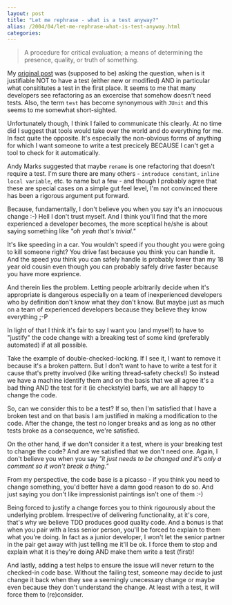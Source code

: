 ```yaml
---
layout: post
title: "Let me rephrase - what is a test anyway?"
alias: /2004/04/let-me-rephrase-what-is-test-anyway.html
categories:
---
```

> A procedure for critical evaluation; a means of determining the presence, quality, or truth of something.

My [original post](/blog/2004/03/31/tests-and-refactoring) was (supposed to be) asking the question, when is it justifiable NOT to have a test (either new or modified) AND in particular what consititutes a test in the first place. It seems to me that many developers see refactoring as an excercise that somehow doesn't need tests. Also, the term `test` has become synonymous with `JUnit` and this seems to me somewhat short-sighted.

Unfortunately though, I think I failed to communicate this clearly. At no time did I suggest that tools would take over the world and do everything for me. In fact quite the opposite. It's especially the non-obvious forms of anything for which I want someone to write a test precicely BECAUSE I can't get a tool to check for it automatically.

Andy Marks suggested that maybe `rename` is one refactoring that doesn't require a test. I'm sure there are many others - `introduce constant`, `inline local variable`, etc. to name but a few - and though I probably agree that these are special cases on a simple gut feel level, I'm not convinced there has been a rigorous argument put forward.

Because, fundamentally, I don't believe you when you say it's an innocuous change :-) Hell I don't trust myself. And I think you'll find that the more experienced a developer becomes, the more sceptical he/she is about saying something like _"oh yeah that's trivial."_

It's like speeding in a car. You wouldn't speed if you thought you were going to kill someone right? You drive fast because you think you can handle it. And the speed _you_ think you can safely handle is probably lower than my 18 year old cousin even though you can probably safely drive faster because you have more exprience.

And therein lies the problem. Letting people arbitrarily decide when it's appropriate is dangerous especially on a team of inexperienced developers who by definition don't know what they don't know. But maybe just as much on a team of experienced developers because they believe they know everything ;-P

In light of that I think it's fair to say I want you (and myself) to have to "justify" the code change with a breaking test of some kind (preferably automated) if at all possible.

Take the example of double-checked-locking. If I see it, I want to remove it because it's a broken pattern. But I don't want to have to write a test for it cause that's pretty involved (like writing thread-safety checks!) So instead we have a machine identify them and on the basis that we all agree it's a bad thing AND the test for it (ie checkstyle) barfs, we are all happy to change the code.

So, can we consider this to be a test? If so, then I'm satisfied that I have a broken test and on that basis I am justified in making a modification to the code. After the change, the test no longer breaks and as long as no other tests broke as a consequence, we're satisfied.

On the other hand, if we don't consider it a test, where is your breaking test to change the code? And are we satisfied that we don't need one. Again, I don't believe you when you say _"it just needs to be changed and it's only a comment so it won't break a thing."_

From my perspective, the code base is a picasso - if you think you need to change something, you'd better have a damn good reason to do so. And just saying you don't like impressionist paintings isn't one of them :-)

Being forced to justify a change forces you to think rigourously about the underlying problem. Irrespective of delivering functionality, at it's core, that's why we believe TDD produces good quality code. And a bonus is that when you pair with a less senior person, you'll be forced to explain to them what you're doing. In fact as a junior developer, I won't let the senior partner in the pair get away with just telling me it'll be ok. I force them to stop and explain what it is they're doing AND make them write a test (first)!

And lastly, adding a test helps to ensure the issue will never return to the checked-in code base. Without the failing test, someone may decide to just change it back when they see a seemingly unecessary change or maybe even because they don't understand the change. At least with a test, it will force them to (re)consider.
